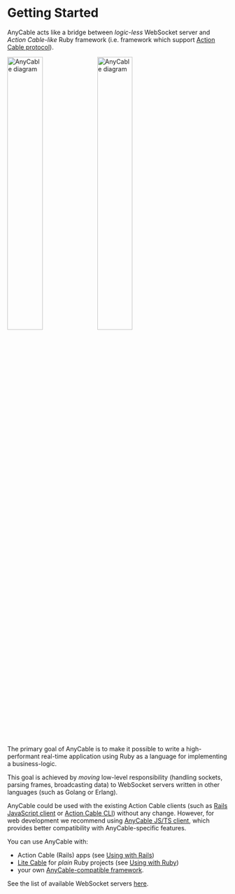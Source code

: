 <!-- markdownlint-disable no-inline-html -->
# Getting Started

AnyCable acts like a bridge between _logic-less_ WebSocket server and _Action Cable-like_ Ruby framework (i.e. framework which support [Action Cable protocol](misc/action_cable_protocol.md)).

<div class="chart-container">
  <img class="is-light" src="/assets/images/anycable.svg" alt="AnyCable diagram" width="40%">
  <img class="is-dark" src="/assets/images/anycable_dark.svg" alt="AnyCable diagram" width="40%">
</div>

The primary goal of AnyCable is to make it possible to write a high-performant real-time application using Ruby as a language for implementing a business-logic.

This goal is achieved by _moving_ low-level responsibility (handling sockets, parsing frames, broadcasting data) to WebSocket servers written in other languages (such as Golang or Erlang).

AnyCable could be used with the existing Action Cable clients (such as [Rails JavaScript client](https://www.npmjs.com/package/actioncable) or [Action Cable CLI](https://github.com/palkan/acli)) without any change. However, for web development we recommend using [AnyCable JS/TS client](https://github.com/anycable/anycable-client), which provides better compatibility with AnyCable-specific features.

You can use AnyCable with:

- Action Cable (Rails) apps (see [Using with Rails](rails/getting_started.md))
- [Lite Cable](https://github.com/palkan/litecable) for  _plain_ Ruby projects (see [Using with Ruby](ruby/non_rails.md))
- your own [AnyCable-compatible framework](ruby/non_rails.md).

See the list of available WebSocket servers [here](websocket_servers.md).
